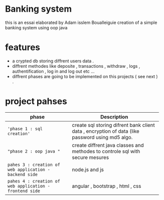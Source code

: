 # Banking system

this is an essai elaborated by Adam isslem Boualleiguie 
creation of a simple banking system using  oop java 

# features 
 - a crypted db  storing diffrent users data .
-  diffrent methodes like deposite , transactions , withdraw , logs , authentification , log in and log out etc ...
-  diffrent phases are going to be implemented on this projects ( see next ) . 

# project pahses 
|phase                          |Description                  |
|-------------------------------|-----------------------------|
|`'phase 1 : sql creation'`     |create sql storing difrent bank client data , encryption of data (like password using md5 algo.            |
|`"phase 2 : oop java "`            |create diffrent java classes and methodes to controle sql with secure mesures             |
|`pahes 3 : creation of web application -backend side `|node.js and js|
|`pahes 4 : creation of web application -frontend side `|angular , bootstrap , html , css|
